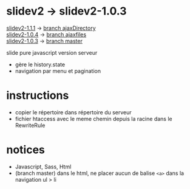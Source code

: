 # slidev2 -> slidev2-1.0.3 
[slidev2-1.1.1](https://github.com/marmits/slidev2/archive/v1.1.1.zip) -> [branch ajaxDirectory](https://github.com/marmits/slidev2/tree/ajaxDirectory)  
[slidev2-1.0.4](https://github.com/marmits/slidev2/archive/v1.0.4.zip) -> [branch ajaxfiles](https://github.com/marmits/slidev2/tree/ajaxfiles)  
[slidev2-1.0.3](https://github.com/marmits/slidev2/archive/v1.0.3.zip) -> [branch master](https://github.com/marmits/slidev2/tree/master)  


slide pure javascript version serveur
- gère le history.state
- navigation par menu et pagination

# instructions
- copier le répertoire dans répertoire du serveur
- fichier htaccess avec le meme chemin depuis la racine dans le RewriteRule

# notices 
- Javascript, Sass, Html
- (branch master) dans le html, ne placer aucun de balise ```<a>``` dans la navigation ul > li

